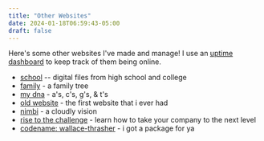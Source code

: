 ```yaml
---
title: "Other Websites"
date: 2024-01-18T06:59:43-05:00
draft: false
---
```

Here's some other websites I've made and manage! I use an [uptime dashboard](https://uptime.willjasen.com) to keep track of them being online.

- [school](https://school.willjasen.com) -- digital files from high school and college
- [family](https://family.willjasen.com) - a family tree
- [my dna](https://dna.willjasen.com) - a's, c's, g's, & t's
- [old website](https://old.willjasen.com) - the first website that i ever had
- [nimbi](https://nimbi.it) - a cloudly vision
- [rise to the challenge](https://levitating.ceo) - learn how to take your company to the next level
- [codename: wallace-thrasher](https://stretchie.delivery) - i got a package for ya